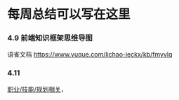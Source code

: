 # 每周总结可以写在这里

### 4.9 前端知识框架思维导图

语雀文档 https://www.yuque.com/lichao-ieckx/kb/fmyvlq
### 4.11 
[职业/技能/规划相关](./4.11.md)，
